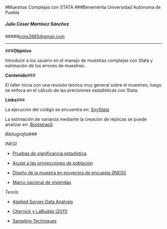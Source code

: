 #Muestras Complejas con STATA
###Benemérita Universidad Autónoma de Puebla
##### Julio César Martínez Sánchez 
#####jcms2665@gmail.com

___
###**Objetivo**

Introducir a los usuario en el manejo de muestras complejas con Stata y estimación de los errores de muestreo.

**Contenido**###

El taller inicia con una revisión teórica muy general sobre el muestreo, luego se enfoca en el cálculo de las precisiones estadísticas con Stata.


**Links**###

La ejecución del código se encuentra en: [SvyStata](http://rpubs.com/jcms2665/SvyStata)

La estimación de varianza mediante la creación de réplicas se puede analizar en:  [BootstrapS](https://jcms2665.shinyapps.io/BootstrapS)


**Bibliografía*###*


*INEGI*

* [Pruebas de significancia estadística](http://www.beta.inegi.org.mx/contenidos/proyectos/enchogares/regulares/enoe/doc/enoe_significancia.pdf)

* [Ajuste a las proyecciones de población](http://www.beta.inegi.org.mx/contenidos/proyectos/enchogares/regulares/enoe/doc/Nota_Result_Proy.pdf)

* [Diseño de la muestra en proyectos de encuesta (INEGI)](http://www.snieg.mx/contenidos/espanol/normatividad/doctos_genbasica/muestra_encuesta.pdf)

* [Marco nacional de viviendas](http://www.inegi.org.mx/eventos/2013/Foro_Estadistica/doc/P-AnaMariaLanderos.pdf)


*Teoría*

* [Applied Survey Data Analysis](http://www.isr.umich.edu/src/smp/asda/)

* [Chernick y LaBudde (2011)](http://www.ievbras.ru/ecostat/Kiril/R/Biblio/R_eng/Chernick2011.pdf)

* [Sampling Techniques](http://hbanaszak.mjr.uw.edu.pl/StatRozw/Books/Cochran_1977_Sampling%20Techniques.pdf)



